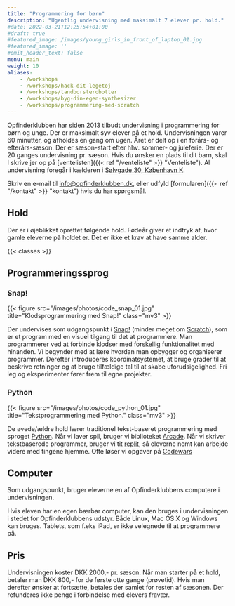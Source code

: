 ```yaml
---
title: "Programmering for børn"
description: "Ugentlig undervisning med maksimalt 7 elever pr. hold."
#date: 2022-03-21T12:25:54+01:00
#draft: true
#featured_image: /images/young_girls_in_front_of_laptop_01.jpg
#featured_image: ''
#omit_header_text: false
menu: main
weight: 10
aliases:
    - /workshops
    - /workshops/hack-dit-legetoj
    - /workshops/tandborsterobotter
    - /workshops/byg-din-egen-synthesizer
    - /workshops/programmering-med-scratch
---
```

Opfinderklubben har siden 2013 tilbudt undervisning i programmering for børn og unge.
Der er maksimalt syv elever på et hold. Undervisningen varer 60 minutter, og afholdes
en gang om ugen. Året er delt op i en forårs- og efterårs-sæson. Der er sæson-start
efter hhv. sommer- og juleferie. Der er 20 ganges undervisning pr. sæson.
Hvis du ønsker en plads til dit barn, skal I skrive jer op på
[ventelisten]({{< ref "/venteliste" >}} "Venteliste").
Al undervisning foregår i kælderen i [Sølvgade 30, København K](https://goo.gl/maps/DUPtJCxwHj6chKGm6).


Skriv en e-mail til info@opfinderklubben.dk, eller udfyld
[formularen]({{< ref "/kontakt" >}} "kontakt") hvis du har spørgsmål.

## Hold
Der er i øjeblikket oprettet følgende hold. Fødeår giver et indtryk af, hvor gamle
eleverne på holdet er. Det er ikke et krav at have samme alder.

{{< classes >}}

## Programmeringssprog

### Snap!
{{< figure src="/images/photos/code_snap_01.jpg" title="Klodsprogrammering med Snap!" class="mv3" >}}

Der undervises som udgangspunkt i [Snap!](https://snap.berkeley.edu/)
(minder meget om [Scratch](https://scratch.mit.edu/)), som er et program med en visuel
tilgang til det at programmere. Man programmerer ved at forbinde klodser med forskellig
funktionalitet med hinanden. Vi begynder med at lære hvordan man opbygger og organiserer
programmer. Derefter introduceres koordinatsystemet, at bruge grader til at beskrive
retninger og at bruge tilfældige tal til at skabe uforudsigelighed. Fri leg og
eksperimenter fører frem til egne projekter.

### Python
{{< figure src="/images/photos/code_python_01.jpg" title="Tekstprogrammering med Python." class="mv3" >}}

De øvede/ældre hold lærer traditionel tekst-baseret programmering
med sproget [Python](https://www.python.org/). Når vi laver spil, bruger vi biblioteket
[Arcade](https://api.arcade.academy). Når vi skriver tekstbaserede programmer, bruger
vi tit [replit](https://replit.com/), så eleverne nemt kan arbejde videre med
tingene hjemme. Ofte løser vi opgaver på [Codewars](https://www.codewars.com/)


## Computer
Som udgangspunkt, bruger eleverne en af Opfinderklubbens computere i undervisningen.

Hvis eleven har en egen bærbar computer, kan den  bruges i undervisningen  i stedet for
Opfinderklubbens udstyr. Både Linux, Mac OS X og Windows kan bruges. Tablets, som
f.eks iPad, er ikke velegnede til at programmere på.


## Pris
Undervisningen koster DKK 2000,- pr. sæson. Når man starter på et hold, betaler
man DKK 800,- for de første otte gange (prøvetid). Hvis man derefter ønsker at fortsætte, betales
der samlet for resten af sæsonen. Der refunderes ikke penge i forbindelse med elevers fravær.
